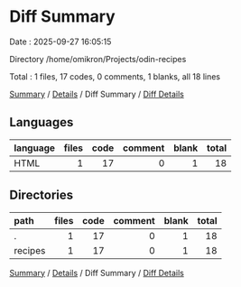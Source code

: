 # Diff Summary

Date : 2025-09-27 16:05:15

Directory /home/omikron/Projects/odin-recipes

Total : 1 files,  17 codes, 0 comments, 1 blanks, all 18 lines

[Summary](results.md) / [Details](details.md) / Diff Summary / [Diff Details](diff-details.md)

## Languages
| language | files | code | comment | blank | total |
| :--- | ---: | ---: | ---: | ---: | ---: |
| HTML | 1 | 17 | 0 | 1 | 18 |

## Directories
| path | files | code | comment | blank | total |
| :--- | ---: | ---: | ---: | ---: | ---: |
| . | 1 | 17 | 0 | 1 | 18 |
| recipes | 1 | 17 | 0 | 1 | 18 |

[Summary](results.md) / [Details](details.md) / Diff Summary / [Diff Details](diff-details.md)